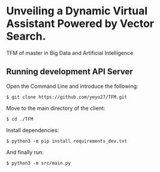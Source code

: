 # Unveiling a Dynamic Virtual Assistant Powered by Vector Search.
TFM of master in Big Data and Artificial Intelligence

## Running development API Server
Open the Command Line and introduce the following:
```commandline
$ git clone https://github.com/yeyo27/TFM.git
```
Move to the main directory of the client:
```commandline
$ cd ./TFM
```
Install dependencies:
```commandline
$ python3 -m pip install requirements_dev.txt
```
And finally run:
```commandline
$ python3 -m src/main.py
```